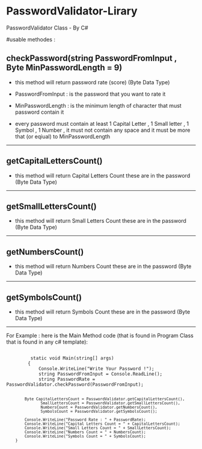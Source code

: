 # PasswordValidator-Lirary
PasswordValidator Class - By C#

#usable methodes :

## checkPassword(string PasswordFromInput , Byte MinPasswordLength = 9)
- this method will return password rate (score) (Byte Data Type)
- PasswordFromInput : is the password that you want to rate it
- MinPasswordLength : is the minimum length of character that must password contain it
        
- every password must contain at least 1 Capital Letter , 1 Small letter , 1 Symbol , 1 Number , it must not contain any space
and it must be more that (or eqiual) to MinPasswordLength

<hr>

## getCapitalLettersCount()
- this method will return Capital Letters Count these are in the password (Byte Data Type)

<hr>

## getSmallLettersCount()
- this method will return Small Letters Count these are in the password (Byte Data Type)

<hr>

## getNumbersCount()
- this method will return Numbers Count these are in the password (Byte Data Type)

<hr>

## getSymbolsCount()
- this method will return Symbols Count these are in the password (Byte Data Type)


<hr>

For Example :
here is the Main Method code (that is found in Program Class that is found in any c# template):

<code>
         static void Main(string[] args)
        {  
            Console.WriteLine("Write Your Password !");
            string PasswordFromInput = Console.ReadLine();
            string PasswordRate = PasswordValidator.checkPassword(PasswordFromInput);

            Byte CapitalLettersCount = PasswordValidator.getCapitalLettersCount(),
                   SmallLettersCount = PasswordValidator.getSmallLettersCount(),
                   NumbersCount = PasswordValidator.getNumbersCount(),
                   SymbolsCount = PasswordValidator.getSymbolsCount();
             
            Console.WriteLine("Password Rate : " + PasswordRate);
            Console.WriteLine("Capital Letters Count = " + CapitalLettersCount);
            Console.WriteLine("Small Letters Count = " + SmallLettersCount);
            Console.WriteLine("Numbers Count = " + NumbersCount);
            Console.WriteLine("Symbols Count = " + SymbolsCount);
        }       
 <code>
